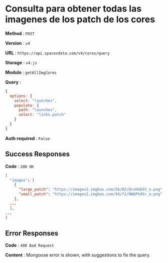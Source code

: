 # Consulta para obtener todas las imagenes de los patch de los cores

**Method** : `POST`

**Version** : `v4`

**URL** : `https://api.spacexdata.com/v4/cores/query`

**Storage** : `v4.js`

**Modulo** : `getAllImgCores`

**Query** :

```js
{
  options: {
    select: "launches",
    populate: {
      path: "launches",
      select: "links.patch"
    }
  }
}
```

**Auth required** : `False`

## Success Responses

**Code** : `200 OK`

```json
[
  "images": [
    {
      "large_patch": "https://images2.imgbox.com/5b/02/QcxHUb5V_o.png",
      "small_patch": "https://images2.imgbox.com/94/f2/NN6Ph45r_o.png"
    },
  ...
  ],
...
]
```

## Error Responses

**Code** : `400 Bad Request`

**Content** : Mongoose error is shown, with suggestions to fix the query.

